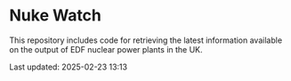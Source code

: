 # Nuke Watch

This repository includes code for retrieving the latest information available on the output of EDF nuclear power plants in the UK.

Last updated: 2025-02-23 13:13